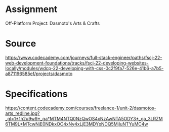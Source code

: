 # Assignment

Off-Platform Project: Dasmoto's Arts & Crafts

# Source

https://www.codecademy.com/journeys/full-stack-engineer/paths/fscj-22-web-development-foundations/tracks/fscj-22-developing-websites-locally/modules/wdcp-22-developing-with-css-0c2f9fa7-526e-41b6-a7b5-a871196585ef/projects/dasmoto

# Specifications

https://content.codecademy.com/courses/freelance-1/unit-2/dasmotos-arts_redline.jpg?_gl=1*1h2u9w9*_ga*MTM4NTQ0NzQwOS4xNzAwNTA5ODY3*_ga_3LRZM6TM9L*MTcwNjE0NDkxOC4xNy4xLjE3MDYxNDQ5MjIuNTYuMC4w
